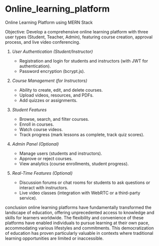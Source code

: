 # Online_learning_platform

Online Learning Platform using MERN Stack

Objective:
Develop a comprehensive online learning platform with three user types (Student, Teacher, Admin), featuring course creation, approval process, and live video conferencing.
1. *User Authentication (Student/Instructor)*
   - Registration and login for students and instructors (with JWT for authentication).
   - Password encryption (bcrypt.js).
   
2. *Course Management (for Instructors)*
   - Ability to create, edit, and delete courses.
   - Upload videos, resources, and PDFs.
   - Add quizzes or assignments.

3. *Student Features*
   - Browse, search, and filter courses.
   - Enroll in courses.
   - Watch course videos.
   - Track progress (mark lessons as complete, track quiz scores).

4. *Admin Panel (Optional)*
   - Manage users (students and instructors).
   - Approve or reject courses.
   - View analytics (course enrollments, student progress).

5. *Real-Time Features (Optional)*
   - Discussion forums or chat rooms for students to ask questions or interact with instructors.
   - Live video classes (integration with WebRTC or a third-party service).
  
conclusion
   online learning platforms have fundamentally transformed the landscape of education, offering unprecedented access to knowledge and skills for learners worldwide. The flexibility and convenience of these platforms have enabled individuals to pursue learning at their own pace, accommodating various lifestyles and commitments. This democratization of education has proven particularly valuable in contexts where traditional learning opportunities are limited or inaccessible.
